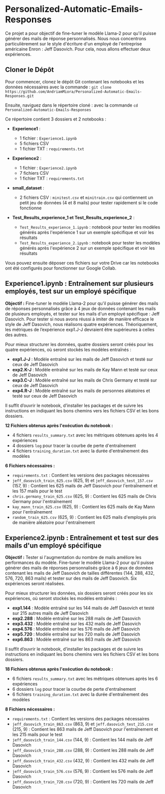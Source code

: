 # Personalized-Automatic-Emails-Responses

Ce projet a pour objectif de fine-tuner le modèle Llama-2 pour qu'il puisse générer des mails de réponse personnalisés. Nous nous concentrons particulièrement sur le style d'écriture d'un employé de l'entreprise américaine Enron : Jeff Dasovich. Pour cela, nous allons effectuer deux expériences.

## Cloner le Dépôt 

Pour commencer, clonez le dépôt Git contenant les notebooks et les données nécessaires avec la commande : 
`git clone https://github.com/AndriamMiora/Personalized-Automatic-Emails-Responses.git`

Ensuite, naviguez dans le répertoire cloné : avec la commande `cd Personalized-Automatic-Emails-Responses`


Ce répertoire contient 3 dossiers et 2 notebooks :

- **Experience1** : 
  - 1 fichier : `Experience1.ipynb`
  - 5 fichiers CSV
  - 1 fichier TXT : `requirements.txt`

- **Experience2** : 
  - 1 fichier : `Experience2.ipynb`
  - 7 fichiers CSV
  - 1 fichier TXT : `requirements.txt`
 
- **small_dataset** : 
  - 2 fichiers CSV : `minitest.csv` et `minitrain.csv` qui contiennent un petit jeu de données (4 et 8 mails) pour tester rapidement si le code fonctionne
 
- **Test_Results_experience_1 et Test_Results_experience_2** : 
  - `Test_Results_experience_1.ipynb` : notebook pour tester les modèles générés après l'expérience 1 sur un exemple spécifique et voir les résultats
  - `Test_Results_experience_2.ipynb` : notebook pour tester les modèles générés après l'expérience 2 sur un exemple spécifique et voir les résultats
 

Vous pouvez ensuite déposer ces fichiers sur votre Drive car les notebooks ont été configurés pour fonctionner sur Google Collab.

## Experience1.ipynb : Entraînement sur plusieurs employés, test sur un employé spécifique

**Objectif :** Fine-tuner le modèle Llama-2 pour qu'il puisse générer des mails de réponses personnalisés grâce à 4 jeux de données contenant les mails de plusieurs employés, et tester sur les mails d'un employé spécifique : Jeff Dasovich. Pour tester si nous avons réussi à imiter de manière efficace le style de Jeff Dasovich, nous réalisons quatre expériences. Théoriquement, les métriques de l’expérience exp1.J-J devraient être supérieures à celles des autres.

Pour mieux structurer les données, quatre dossiers seront créés pour les quatre expériences, où seront stockés les modèles entraînés :
- **exp1.J-J** : Modèle entraîné sur les mails de Jeff Dasovich et testé sur ceux de Jeff Dasovich
- **exp2.K-J** : Modèle entraîné sur les mails de Kay Mann et testé sur ceux de Jeff Dasovich
- **exp3.C-J** : Modèle entraîné sur les mails de Chris Germany et testé sur ceux de Jeff Dasovich
- **exp4.R-J** : Modèle entraîné sur les mails de personnes aléatoires et testé sur ceux de Jeff Dasovich

Il suffit d’ouvrir le notebook, d’installer les packages et de suivre les instructions en indiquant les bons chemins vers les fichiers CSV et les bons dossiers.

**12 Fichiers obtenus après l'exécution du notebook :**
- 4 fichiers `results_summary.txt` avec les métriques obtenues après les 4 expériences
- 4 dossiers `log` pour tracer la courbe de perte d'entraînement
- 4 fichiers `training_duration.txt` avec la durée d'entraînement des modèles

**6 Fichiers nécessaires :**
- `requirements.txt` : Contient les versions des packages nécessaires
- `jeff_dasovich_train_625.csv` (625, 9) et `jeff_dasovich_test_157.csv` (157, 9) : Contient les 625 mails de Jeff Dasovich pour l'entraînement et les 157 mails pour le test
- `chris.germany_train_625.csv` (625, 9) : Contient les 625 mails de Chris Germany pour l'entraînement
- `kay_mann_train_625.csv` (625, 9) : Contient les 625 mails de Kay Mann pour l'entraînement
- `random_train_625.csv` (625, 9) : Contient les 625 mails d'employés pris de manière aléatoire pour l'entraînement

## Experience2.ipynb : Entraînement et test sur des mails d'un employé spécifique

**Objectif :** Tester si l'augmentation du nombre de mails améliore les performances du modèle. Fine-tuner le modèle Llama-2 pour qu'il puisse générer des mails de réponses personnalisés grâce à 6 jeux de données contenant les mails de Jeff Dasovich de tailles différentes (144, 288, 432, 576, 720, 863 mails) et tester sur des mails de Jeff Dasovich. Six expériences seront réalisées.

Pour mieux structurer les données, six dossiers seront créés pour les six expériences, où seront stockés les modèles entraînés :
- **exp1.144** : Modèle entraîné sur les 144 mails de Jeff Dasovich et testé sur 215 autres mails de Jeff Dasovich
- **exp2.288** : Modèle entraîné sur les 288 mails de Jeff Dasovich
- **exp3.432** : Modèle entraîné sur les 432 mails de Jeff Dasovich
- **exp4.576** : Modèle entraîné sur les 576 mails de Jeff Dasovich
- **exp5.720** : Modèle entraîné sur les 720 mails de Jeff Dasovich
- **exp6.863** : Modèle entraîné sur les 863 mails de Jeff Dasovich

Il suffit d’ouvrir le notebook, d’installer les packages et de suivre les instructions en indiquant les bons chemins vers les fichiers CSV et les bons dossiers.

**18 Fichiers obtenus après l'exécution du notebook :**
- 6 fichiers `results_summary.txt` avec les métriques obtenues après les 6 expériences
- 6 dossiers `log` pour tracer la courbe de perte d'entraînement
- 6 fichiers `training_duration.txt` avec la durée d'entraînement des modèles

**8 Fichiers nécessaires :**
- `requirements.txt` : Contient les versions des packages nécessaires
- `jeff_dasovich_train_863.csv` (863, 9) et `jeff.dasovich_test_215.csv` (215, 9) : Contient les 863 mails de Jeff Dasovich pour l'entraînement et les 215 mails pour le test
- `jeff_dasovich_train_144.csv` (144, 9) : Contient les 144 mails de Jeff Dasovich
- `jeff_dasovich_train_288.csv` (288, 9) : Contient les 288 mails de Jeff Dasovich
- `jeff_dasovich_train_432.csv` (432, 9) : Contient les 432 mails de Jeff Dasovich
- `jeff_dasovich_train_576.csv` (576, 9) : Contient les 576 mails de Jeff Dasovich
- `jeff_dasovich_train_720.csv` (720, 9) : Contient les 720 mails de Jeff Dasovich
